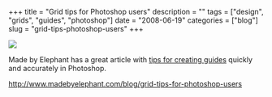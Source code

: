 +++
title = "Grid tips for Photoshop users"
description = ""
tags = ["design", "grids", "guides", "photoshop"]
date = "2008-06-19"
categories = ["blog"]
slug = "grid-tips-photoshop-users"
+++



  <div class="notebook-screenshot"><a href="http://www.madebyelephant.com/blog/grid-tips-for-photoshop-users"><img src="//media.konigi.com/bluga/wt485abf8e3d74a_0.jpg"/></a></div><p>Made by Elephant has a great article with <a href="http://www.madebyelephant.com/blog/grid-tips-for-photoshop-users">tips for creating guides</a> quickly and accurately in Photoshop.</p>
    
  <a href="http://www.madebyelephant.com/blog/grid-tips-for-photoshop-users">http://www.madebyelephant.com/blog/grid-tips-for-photoshop-users</a>
